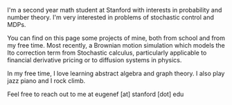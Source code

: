 I'm a second year math student at Stanford with interests in probability and number theory. I'm very interested in problems of stochastic control and MDPs.

You can find on this page some projects of mine, both from school and from my free time. Most recently, a Brownian motion simulation which models the Ito correction term from Stochastic calculus, particularly applicable to financial derivative pricing or to diffusion systems in physics. 

In my free time, I love learning abstract algebra and graph theory. I also play jazz piano and I rock climb. 

Feel free to reach out to me at eugenef [at] stanford [dot] edu




<!---
EugeneFrancisco/EugeneFrancisco is a ✨ special ✨ repository because its `README.md` (this file) appears on your GitHub profile.
You can click the Preview link to take a look at your changes.
--->
